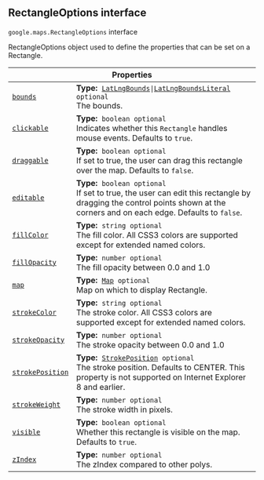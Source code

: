
<devsite-heading text=" RectangleOptions interface" for="RectangleOptions" level="h2" link="" toc="" back-to-top=""><h2 id="RectangleOptions" is-upgraded="">RectangleOptions interface</h2></devsite-heading>
<p>
<code translate="no" dir="ltr"><span itemprop="path">google.maps</span>.<span itemprop="name">RectangleOptions</span></code>
interface
</p>
<p>RectangleOptions object used to define the properties that can be set on a Rectangle.</p>
<div class="devsite-table-wrapper"><table class="properties responsive" summary="interface RectangleOptions - Properties">
<thead>
<tr><th colspan="2">Properties</th>
</tr></thead>
<tbody>
<tr id="RectangleOptions.bounds">
<td itemprop="property"><code translate="no" dir="ltr"><a class="secret-link" href="#RectangleOptions.bounds"><span>bounds</span></a></code></td>
<td><div><strong>Type:</strong>&nbsp; <code translate="no" dir="ltr"><a href="LatLngBounds.md">LatLngBounds</a>|<a href="LatLngBoundsLiteral.md">LatLngBoundsLiteral</a> <span class="optional-type-annotation">optional</span></code></div>
<div class="desc">The bounds.</div></td>
</tr>
<tr id="RectangleOptions.clickable">
<td itemprop="property"><code translate="no" dir="ltr"><a class="secret-link" href="#RectangleOptions.clickable"><span>clickable</span></a></code></td>
<td><div><strong>Type:</strong>&nbsp; <code translate="no" dir="ltr">boolean <span class="optional-type-annotation">optional</span></code></div>
<div class="desc">Indicates whether this <code translate="no" dir="ltr">Rectangle</code> handles mouse events. Defaults to <code translate="no" dir="ltr">true</code>.</div></td>
</tr>
<tr id="RectangleOptions.draggable">
<td itemprop="property"><code translate="no" dir="ltr"><a class="secret-link" href="#RectangleOptions.draggable"><span>draggable</span></a></code></td>
<td><div><strong>Type:</strong>&nbsp; <code translate="no" dir="ltr">boolean <span class="optional-type-annotation">optional</span></code></div>
<div class="desc">If set to true, the user can drag this rectangle over the map. Defaults to <code translate="no" dir="ltr">false</code>.</div></td>
</tr>
<tr id="RectangleOptions.editable">
<td itemprop="property"><code translate="no" dir="ltr"><a class="secret-link" href="#RectangleOptions.editable"><span>editable</span></a></code></td>
<td><div><strong>Type:</strong>&nbsp; <code translate="no" dir="ltr">boolean <span class="optional-type-annotation">optional</span></code></div>
<div class="desc">If set to true, the user can edit this rectangle by dragging the control points shown at the corners and on each edge. Defaults to <code translate="no" dir="ltr">false</code>.</div></td>
</tr>
<tr id="RectangleOptions.fillColor">
<td itemprop="property"><code translate="no" dir="ltr"><a class="secret-link" href="#RectangleOptions.fillColor"><span>fillColor</span></a></code></td>
<td><div><strong>Type:</strong>&nbsp; <code translate="no" dir="ltr">string <span class="optional-type-annotation">optional</span></code></div>
<div class="desc">The fill color. All CSS3 colors are supported except for extended named colors.</div></td>
</tr>
<tr id="RectangleOptions.fillOpacity">
<td itemprop="property"><code translate="no" dir="ltr"><a class="secret-link" href="#RectangleOptions.fillOpacity"><span>fillOpacity</span></a></code></td>
<td><div><strong>Type:</strong>&nbsp; <code translate="no" dir="ltr">number <span class="optional-type-annotation">optional</span></code></div>
<div class="desc">The fill opacity between 0.0 and 1.0</div></td>
</tr>
<tr id="RectangleOptions.map">
<td itemprop="property"><code translate="no" dir="ltr"><a class="secret-link" href="#RectangleOptions.map"><span>map</span></a></code></td>
<td><div><strong>Type:</strong>&nbsp; <code translate="no" dir="ltr"><a href="Map.md">Map</a> <span class="optional-type-annotation">optional</span></code></div>
<div class="desc">Map on which to display Rectangle.</div></td>
</tr>
<tr id="RectangleOptions.strokeColor">
<td itemprop="property"><code translate="no" dir="ltr"><a class="secret-link" href="#RectangleOptions.strokeColor"><span>strokeColor</span></a></code></td>
<td><div><strong>Type:</strong>&nbsp; <code translate="no" dir="ltr">string <span class="optional-type-annotation">optional</span></code></div>
<div class="desc">The stroke color. All CSS3 colors are supported except for extended named colors.</div></td>
</tr>
<tr id="RectangleOptions.strokeOpacity">
<td itemprop="property"><code translate="no" dir="ltr"><a class="secret-link" href="#RectangleOptions.strokeOpacity"><span>strokeOpacity</span></a></code></td>
<td><div><strong>Type:</strong>&nbsp; <code translate="no" dir="ltr">number <span class="optional-type-annotation">optional</span></code></div>
<div class="desc">The stroke opacity between 0.0 and 1.0</div></td>
</tr>
<tr id="RectangleOptions.strokePosition">
<td itemprop="property"><code translate="no" dir="ltr"><a class="secret-link" href="#RectangleOptions.strokePosition"><span>strokePosition</span></a></code></td>
<td><div><strong>Type:</strong>&nbsp; <code translate="no" dir="ltr"><a href="StrokePosition.md">StrokePosition</a> <span class="optional-type-annotation">optional</span></code></div>
<div class="desc">The stroke position. Defaults to CENTER. This property is not supported on Internet Explorer 8 and earlier.</div></td>
</tr>
<tr id="RectangleOptions.strokeWeight">
<td itemprop="property"><code translate="no" dir="ltr"><a class="secret-link" href="#RectangleOptions.strokeWeight"><span>strokeWeight</span></a></code></td>
<td><div><strong>Type:</strong>&nbsp; <code translate="no" dir="ltr">number <span class="optional-type-annotation">optional</span></code></div>
<div class="desc">The stroke width in pixels.</div></td>
</tr>
<tr id="RectangleOptions.visible">
<td itemprop="property"><code translate="no" dir="ltr"><a class="secret-link" href="#RectangleOptions.visible"><span>visible</span></a></code></td>
<td><div><strong>Type:</strong>&nbsp; <code translate="no" dir="ltr">boolean <span class="optional-type-annotation">optional</span></code></div>
<div class="desc">Whether this rectangle is visible on the map. Defaults to <code translate="no" dir="ltr">true</code>.</div></td>
</tr>
<tr id="RectangleOptions.zIndex">
<td itemprop="property"><code translate="no" dir="ltr"><a class="secret-link" href="#RectangleOptions.zIndex"><span>zIndex</span></a></code></td>
<td><div><strong>Type:</strong>&nbsp; <code translate="no" dir="ltr">number <span class="optional-type-annotation">optional</span></code></div>
<div class="desc">The zIndex compared to other polys.</div></td>
</tr>
</tbody>
</table></div>
<script src="replace_links.js"></script>
